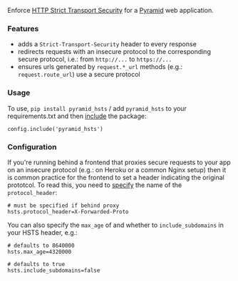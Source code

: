 Enforce [HTTP Strict Transport Security][] for a [Pyramid][] web application.

### Features

* adds a ``Strict-Transport-Security`` header to every response
* redirects requests with an insecure protocol to the corresponding secure
  protocol, i.e.: from `http://...` to `https://...`
* ensures urls generated by `request.*_url` methods (e.g.: `request.route_url`)
  use a secure protocol

### Usage

To use, `pip install pyramid_hsts` / add `pyramid_hsts` to your requirements.txt
and then [include][] the package:

    config.include('pyramid_hsts')

### Configuration

If you're running behind a frontend that proxies secure requests to your app on
an insecure protocol (e.g.: on Heroku or a common Nginx setup) then it is common
practice for the frontend to set a header indicating the original prototcol. To
read this, you need to [specify][] the name of the `protocol_header`:

    # must be specified if behind proxy
    hsts.protocol_header=X-Forwarded-Proto

You can also specify the `max_age` of and whether to `include_subdomains` in your
HSTS header, e.g.:

    # defaults to 8640000
    hsts.max_age=4320000
    
    # defaults to true
    hsts.include_subdomains=false

[HTTP Strict Transport Security]: http://en.wikipedia.org/wiki/HTTP_Strict_Transport_Security
[Pyramid]: http://pypi.python.org/pypi/pyramid
[include]: http://docs.pylonsproject.org/projects/pyramid/en/latest/api/config.html#pyramid.config.Configurator.include
[specify]: http://docs.pylonsproject.org/projects/pyramid/en/latest/narr/environment.html#adding-a-custom-setting